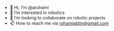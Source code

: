 - 👋 Hi, I’m @arohami
- 👀 I’m interested in robotics
- 💞️ I’m looking to collaborate on robotic projects
- 📫 How to reach me via rohamiabtin@gmail.com

<!---
arohami/arohami is a ✨ special ✨ repository because its `README.md` (this file) appears on your GitHub profile.
You can click the Preview link to take a look at your changes.
--->
